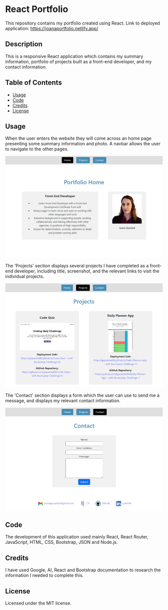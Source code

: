 # React Portfolio

This repository contains my portfolio created using React. Link to deployed application: https://joanaportfolio.netlify.app/


## Description

This is a responsive React application which contains my summary information, portfolio of projects built as a front-end developer, and my contact information.

## Table of Contents

* [Usage](#usage)
* [Code](#code)
* [Credits](#credits)
* [License](#license)

## Usage

When the user enters the website they will come across an home page presenting some summary information and photo. A navbar allows the user to navigate to the other pages.

![Screenshot of home page of portfolio website](public/images/screenshotpage1.png)
</center>

The 'Projects' section displays several projects I have completed as a front-end developer, including title, screenshot, and the relevant links to visit the individual projects.

![Screenshot of projects page of portfolio website](public/images/screenshotpage2.png)

The 'Contact' section displays a form which the user can use to send me a message, and displays my relevant contact information.

![Screenshot of contact page of portfolio website](public/images/screenshotpage3.png)

## Code

The development of this application used mainly React, React Router, JavaScript, HTML, CSS, Bootstrap, JSON and Node.js. 

## Credits

I have used Google, AI, React and Bootstrap documentation to research the information I needed to complete this.

## License

Licensed under the MIT license.